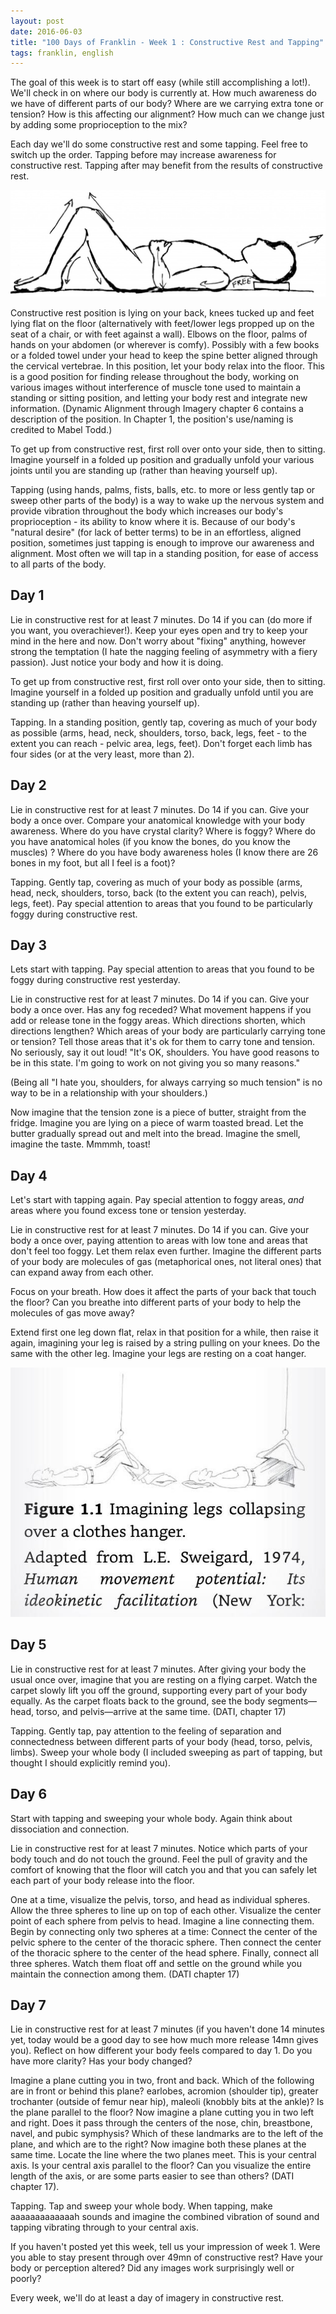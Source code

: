 ```yaml
---
layout: post
date: 2016-06-03
title: "100 Days of Franklin - Week 1 : Constructive Rest and Tapping"
tags: franklin, english
---
```


The goal of this week is to start off easy (while still accomplishing a lot!). We'll check in on where our body is currently at. How much awareness do we have of different parts of our body? Where are we carrying extra tone or tension? How is this affecting our alignment? How much can we change just by adding some proprioception to the mix? 

Each day we'll do some constructive rest and some tapping. Feel free to switch up the order. Tapping before may increase awareness for constructive rest. Tapping after may benefit from the results of constructive rest.

![Constructive Rest Drawing](/images/Lie-Down-Drawing.jpg)

Constructive rest position is lying on your back, knees tucked up and feet lying flat on the floor (alternatively with feet/lower legs propped up on the seat of a chair, or with feet against a wall). Elbows on the floor, palms of hands on your abdomen (or wherever is comfy). Possibly with a few books or a folded towel under your head to keep the spine better aligned through the cervical vertebrae. In this position, let your body relax into the floor. This is a good position for finding release throughout the body, working on various images without interference of muscle tone used to maintain a standing or sitting position, and letting your body rest and integrate new information. (Dynamic Alignment through Imagery chapter 6 contains a description of the position. In Chapter 1, the position's use/naming is credited to Mabel Todd.)

To get up from constructive rest, first roll over onto your side, then to sitting. Imagine yourself in a folded up position and gradually unfold your various joints until you are standing up (rather than heaving yourself up).

Tapping (using hands, palms, fists, balls, etc. to more or less gently tap or sweep other parts of the body) is a way to wake up the nervous system and provide vibration throughout the body which increases our body's proprioception - its ability to know where it is. Because of our body's "natural desire" (for lack of better terms) to be in an effortless, aligned position, sometimes just tapping is enough to improve our awareness and alignment. Most often we will tap in a standing position, for ease of access to all parts of the body.

## Day 1

Lie in constructive rest for at least 7 minutes. Do 14 if you can (do more if you want, you overachiever!). Keep your eyes open and try to keep your mind in the here and now. Don't worry about "fixing" anything, however strong the temptation (I hate the nagging feeling of asymmetry with a fiery passion). Just notice your body and how it is doing.

To get up from constructive rest, first roll over onto your side, then to sitting. Imagine yourself in a folded up position and gradually unfold until you are standing up (rather than heaving yourself up).

Tapping. In a standing position, gently tap, covering as much of your body as possible (arms, head, neck, shoulders, torso, back, legs, feet - to the extent you can reach - pelvic area, legs, feet). Don't forget each limb has four sides (or at the very least, more than 2).

## Day 2

Lie in constructive rest for at least 7 minutes. Do 14 if you can. Give your body a once over. Compare your anatomical knowledge with your body awareness. Where do you have crystal clarity? Where is foggy? Where do you have anatomical holes (if you know the bones, do you know the muscles) ? Where do you have body awareness holes (I know there are 26 bones in my foot, but all I feel is a foot)?

Tapping. Gently tap, covering as much of your body as possible (arms, head, neck, shoulders, torso, back (to the extent you can reach), pelvis, legs, feet). Pay special attention to areas that you found to be particularly foggy during constructive rest.

## Day 3

Lets start with tapping. Pay special attention to areas that you found to be foggy during constructive rest yesterday.

Lie in constructive rest for at least 7 minutes. Do 14 if you can. Give your body a once over. Has any fog receded? What movement happens if you add or release tone in the foggy areas. Which directions shorten, which directions lengthen? Which areas of your body are particularly carrying tone or tension? Tell those areas that it's ok for them to carry tone and tension. No seriously, say it out loud! "It's OK, shoulders. You have good reasons to be in this state. I'm going to work on not giving you so many reasons."

(Being all "I hate you, shoulders, for always carrying so much tension" is no way to be in a relationship with your shoulders.) 

Now imagine that the tension zone is a piece of butter, straight from the fridge. Imagine you are lying on a piece of warm toasted bread. Let the butter gradually spread out and melt into the bread. Imagine the smell, imagine the taste. Mmmmh, toast!

## Day 4

Let's start with tapping again. Pay special attention to foggy areas, *and* areas where you found excess tone or tension yesterday.

Lie in constructive rest for at least 7 minutes. Do 14 if you can. Give your body a once over, paying attention to areas with low tone and areas that don't feel too foggy. Let them relax even further. Imagine the different parts of your body are molecules of gas (metaphorical ones, not literal ones) that can expand away from each other. 

Focus on your breath. How does it affect the parts of your back that touch the floor? Can you breathe into different parts of your body to help the molecules of gas move away?

Extend first one leg down flat, relax in that position for a while, then raise it again, imagining your leg is raised by a string pulling on your knees. Do the same with the other leg. Imagine your legs are resting on a coat hanger.

![Coat hanger image](/images/clothes-hanger.jpg)


## Day 5

Lie in constructive rest for at least 7 minutes. After giving your body the usual once over, imagine that you are resting on a flying carpet. Watch the carpet slowly lift you off the ground, supporting every part of your body equally. As the carpet floats back to the ground, see the body segments—head, torso, and pelvis—arrive at the same time. (DATI, chapter 17)

Tapping. Gently tap, pay attention to the feeling of separation and connectedness between different parts of your body (head, torso, pelvis, limbs). Sweep your whole body (I included sweeping as part of tapping, but thought I should explicitly remind you). 

## Day 6

Start with tapping and sweeping your whole body. Again think about dissociation and connection. 

Lie in constructive rest for at least 7 minutes. Notice which parts of your body touch and do not touch the ground. Feel the pull of gravity and the comfort of knowing that the floor will catch you and that you can safely let each part of your body release into the floor. 

One at a time, visualize the pelvis, torso, and head as individual spheres. Allow the three spheres to line up on top of each other. Visualize the center point of each sphere from pelvis to head. Imagine a line connecting them. Begin by connecting only two spheres at a time: Connect the center of the pelvic sphere to the center of the thoracic sphere. Then connect the center of the thoracic sphere to the center of the head sphere. Finally, connect all three spheres. Watch them float off and settle on the ground while you maintain the connection among them. (DATI chapter 17)

## Day 7

Lie in constructive rest for at least 7 minutes (if you haven't done 14 minutes yet, today would be a good day to see how much more release 14mn gives you). Reflect on how different your body feels compared to day 1. Do you have more clarity? Has your body changed?

Imagine a plane cutting you in two, front and back. Which of the following are in front or behind this plane? earlobes, acromion (shoulder tip), greater trochanter (outside of femur near hip), maleoli (knobbly bits at the ankle)? Is the plane parallel to the floor? Now imagine a plane cutting you in two left and right. Does it pass through the centers of the nose, chin, breastbone, navel, and pubic symphysis? Which of these landmarks are to the left of the plane, and which are to the right? Now imagine both these planes at the same time. Locate the line where the two planes meet. This is your central axis. Is your central axis parallel to the floor? Can you visualize the entire length of the axis, or are some parts easier to see than others? (DATI chapter 17). 

Tapping. Tap and sweep your whole body. When tapping, make aaaaaaaaaaaaah sounds and imagine the combined vibration of sound and tapping vibrating through to your central axis. 

If you haven't posted yet this week, tell us your impression of week 1. Were you able to stay present through over 49mn of constructive rest? Have your body or perception altered? Did any images work surprisingly well or poorly?

Every week, we'll do at least a day of imagery in constructive rest.
